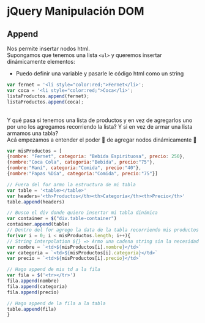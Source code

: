 # jQuery Manipulación DOM

## Append

Nos permite insertar nodos html. <br/>
Supongamos que tenemos una lista `<ul>` y queremos insertar dinámicamente elementos:

- Puedo definir una variable y pasarle le código html como un string

```js
var fernet = '<li style="color:red;">Fernet</li>';
var coca = '<li style="color:red;">Coca</li>';
listaProductos.append(fernet);
listaProductos.append(coca);
```

<br/>
Y qué pasa si tenemos una lista de productos y en vez de agregarlos uno por uno los agregamos recorriendo la lista? Y si en vez de armar una lista armamos una tabla? <br/>
Acá empezamos a entender el poder 💪 de agregar nodos dinámicamente  🧙‍

```js
var misProductos = [
{nombre: "Fernet", categoria: "Bebida Espirituosa", precio: 250},
{nombre:"Coca Cola", categoria:"Bebida", precio:"75"},
{nombre:"Maní", categoria:"Comida", precio:"40"},
{nombre:"Papas %Día", categoria:"Comida", precio:"75"}]

// Fuera del for armo la estructura de mi tabla
var table = '<table></table>'
var headers='<th>Productos</th><th>Categoría</th><th>Precio</th>'
table.append(headers)

// Busco el div donde quiero insertar mi tabla dinámica
var container = $("div.table-container")
container.append(table)
// Dentro del for agrego la data de la tabla recorriendo mis productos
for(var i = 0; i < misProductos.length; i++){
// String interpolation ${} => Armo una cadena string sin la necesidad de concatenar de manera clasica con + espacio +
var nombre = `<td>${misProductos[i].nombre}</td>`
var categoria = `<td>${misProductos[i].categoria}</td>`
var precio = `<td>${misProductos[i].precio}</td>`

// Hago append de mis td a la fila
var fila = $('<tr></tr>')
fila.append(nombre)
fila.append(categoria)
fila.append(precio)

// Hago append de la fila a la tabla
table.append(fila)
}
```
